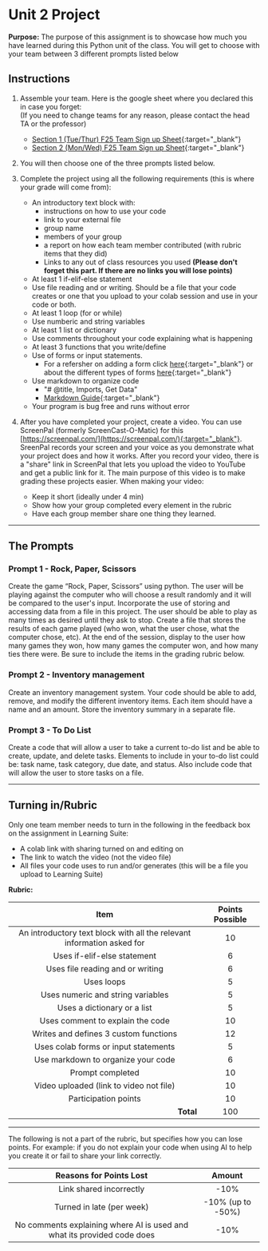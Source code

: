 #  Unit 2 Project

**Purpose:** The purpose of this assignment is to showcase how much you have learned during this Python unit of the class. You will get to choose with your team between 3 different prompts listed below

## Instructions

1. Assemble your team. Here is the google sheet where you declared this in case you forget:
</br>(If you need to change teams for any reason, please contact the head TA or the professor)

   - [Section 1 (Tue/Thur) F25 Team Sign up Sheet](https://docs.google.com/spreadsheets/d/12VCbgRsAJrJWk5hbK98ahBvKskItZlTTD7nFtJCSJCM/edit?gid=2018473579#gid=2018473579){:target="_blank"}
   - [Section 2 (Mon/Wed) F25 Team Sign up Sheet](https://docs.google.com/spreadsheets/d/1PwaCFo-o9sOVHv4-ttZSH_Glckj8CqV-4SZ03U7sJzw/edit?gid=2018473579#gid=2018473579){:target="_blank"}

2. You will then choose one of the three prompts listed below.

3. Complete the project using all the following requirements (this is where your grade will come from):

      - An introductory text block with:
        - instructions on how to use your code
        - link to your external file
        - group name
        - members of your group
        - a report on how each team member contributed (with rubric items that they did)
        - Links to any out of class resources you used **(Please don't forget this part. If there are no links you will lose points)**
      - At least 1 if-elif-else statement
      - Use file reading and or writing. Should be a file that your code creates or one that you upload to your colab session and use in your code or both.
      - At least 1 loop (for or while)
      - Use numberic and string variables 
      - At least 1 list or dictionary
      - Use comments throughout your code explaining what is happening
      - At least 3 functions that you write/define
      - Use of forms or input statements.
        - For a refersher on adding a form click [here](https://www.tutorialspoint.com/google_colab/google_colab_adding_forms.htm){:target="_blank"} or about the different types of forms [here](https://colab.research.google.com/notebooks/forms.ipynb){:target="_blank"}
      - Use markdown to organize code
        - "# @title, Imports, Get Data"
        - [Markdown Guide](https://colab.research.google.com/notebooks/markdown_guide.ipynb#scrollTo=Lhfnlq1Surtk){:target="_blank"}
      - Your program is bug free and runs without error

4. After you have completed your project, create a video. You can use ScreenPal (formerly ScreenCast-O-Matic) for this [https://screenpal.com/](https://screenpal.com/){:target="_blank"}. SreenPal records your screen and your voice as you demonstrate what your project does and how it works. After you record your video, there is a "share" link in ScreenPal that lets you upload the video to YouTube and get a public link for it.  The main purpose of this video is to make grading these projects easier. When making your video:
   - Keep it short (ideally under 4 min)
   - Show how your group completed every element in the rubric
   - Have each group member share one thing they learned. 

---

## The Prompts

### Prompt 1 - Rock, Paper, Scissors
Create the game “Rock, Paper, Scissors” using python. The user will be playing against the computer who will choose a result randomly and it will be compared to the user's input. Incorporate the use of storing and accessing data from a file in this project. The user should be able to play as many times as desired until they ask to stop. Create a file that stores the results of each game played (who won, what the user chose, what the computer chose, etc). At the end of the session, display to the user how many games they won, how many games the computer won, and how many ties there were. Be sure to include the items in the grading rubric below.

### Prompt 2 - Inventory management
Create an inventory management system. Your code should be able to add, remove, and modify the different inventory items. Each item should have a name and an amount. Store the inventory summary in a separate file.

### Prompt 3 - To Do List
Create a code that will allow a user to take a current to-do list and be able to create, update, and delete tasks.  Elements to include in your to-do list could be: task name, task category, due date, and status.  Also include code that will allow the user to store tasks on a file.  

---

## Turning in/Rubric

Only one team member needs to turn in the following in the feedback box on the assignment in Learning Suite:
   - A colab link with sharing turned on and editing on
   - The link to watch the video (not the video file)
   - All files your code uses to run and/or generates (this will be a file you upload to Learning Suite)

**Rubric:**

|                                  Item                                  | Points Possible |
|:----------------------------------------------------------------------:|:---------------:|
| An introductory text block with all the relevant information asked for |       10        |
|                      Uses if-elif-else statement                       |        6        |
|                    Uses file reading and or writing                    |        6        |
|                               Uses loops                               |        5        |
|                   Uses numeric and string  variables                   |        5        |
|                      Uses a dictionary or a list                       |        5        |
|                    Uses comment to explain the code                    |       10        |
|                 Writes and defines 3 custom functions                  |       12        |
|                  Uses colab forms or input statements                  |        5        |
|                   Use markdown to organize your code                   |        6        |
|                            Prompt completed                            |       10        |
|                Video uploaded (link to video not file)                 |       10        |
|                          Participation points                          |       10        |
|             <div style="text-align: right">**Total**</div>             |       100       |

---

The following is not a part of the rubric, but specifies how you can lose points. For example: if you do not explain your code when using AI to help you create it or fail to share your link correctly.

|                       **Reasons for Points Lost**                       |    **Amount**     |  
|:-----------------------------------------------------------------------:|:-----------------:|
|                         Link shared incorrectly                         |       -10%        |
|                        Turned in late (per week)                        | -10% (up to -50%) |
| No comments explaining where AI is used and what its provided code does |       -10%        |
